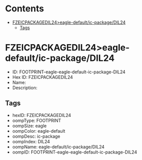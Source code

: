 



Contents
========

* [FZEICPACKAGEDIL24>eagle-default/ic-package/DIL24](#fzeicpackagedil24eagle-defaultic-packagedil24)
	* [Tags](#tags)

# FZEICPACKAGEDIL24>eagle-default/ic-package/DIL24

- ID: FOOTPRINT-eagle-eagle-default-ic-package-DIL24
- Hex ID: FZEICPACKAGEDIL24
- Name: 
- Description: 

## Tags

- hexID: FZEICPACKAGEDIL24
- oompType: FOOTPRINT
- oompSize: eagle
- oompColor: eagle-default
- oompDesc: ic-package
- oompIndex: DIL24
- oompName: eagle-default/ic-package/DIL24
- oompID: FOOTPRINT-eagle-eagle-default-ic-package-DIL24
